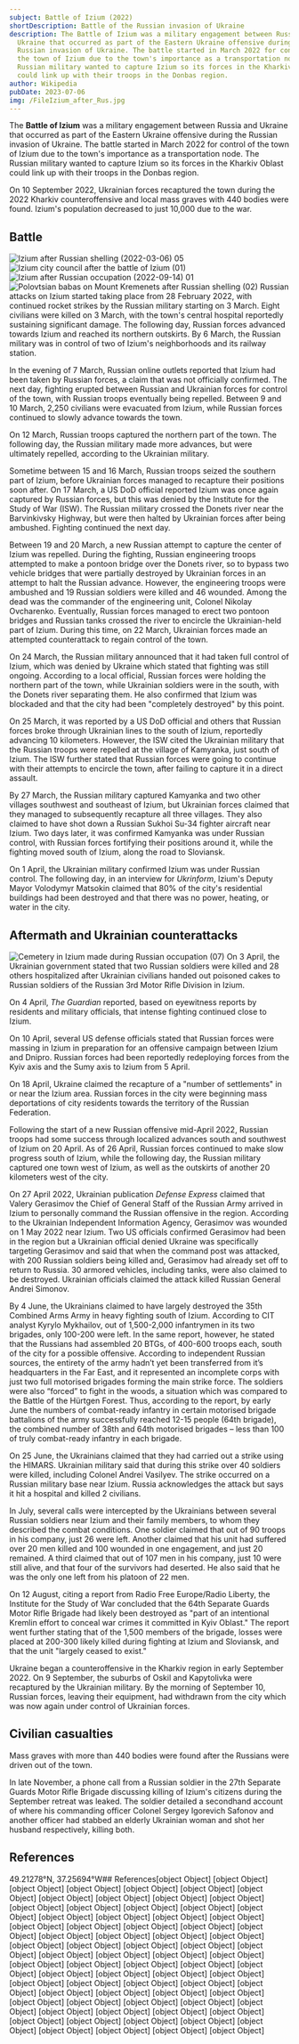 ```yaml
---
subject: Battle of Izium (2022)
shortDescription: Battle of the Russian invasion of Ukraine
description: The Battle of Izium was a military engagement between Russia and
  Ukraine that occurred as part of the Eastern Ukraine offensive during the
  Russian invasion of Ukraine. The battle started in March 2022 for control of
  the town of Izium due to the town's importance as a transportation node. The
  Russian military wanted to capture Izium so its forces in the Kharkiv Oblast
  could link up with their troops in the Donbas region.
author: Wikipedia
pubDate: 2023-07-06
img: /FileIzium_after_Rus.jpg
---
```


The **Battle of Izium** was a military engagement between Russia and Ukraine that occurred as part of the Eastern Ukraine offensive during the Russian invasion of Ukraine. The battle started in March 2022 for control of the town of Izium due to the town's importance as a transportation node. The Russian military wanted to capture Izium so its forces in the Kharkiv Oblast could link up with their troops in the Donbas region.

On 10 September 2022, Ukrainian forces recaptured the town during the 2022 Kharkiv counteroffensive and local mass graves with 440 bodies were found. Izium's population decreased to just 10,000 due to the war.

## Battle
![Izium after Russian shelling (2022-03-06) 05](https://wikipedia.org/wiki/Special:Redirect/file/Izium_after_Russian_shelling_(2022-03-06)_05.jpg?)
![Izium city council after the battle of Izium (01)](https://wikipedia.org/wiki/Special:Redirect/file/Izium_city_council_after_the_battle_of_Izium_(01).jpg?)
![Izium after Russian occupation (2022-09-14) 01](https://wikipedia.org/wiki/Special:Redirect/file/Izium_after_Russian_occupation_(2022-09-14)_01.jpg?)
![Polovtsian babas on Mount Kremenets after Russian shelling (02)](https://wikipedia.org/wiki/Special:Redirect/file/Polovtsian_babas_on_Mount_Kremenets_after_Russian_shelling_(02).jpg?)
Russian attacks on Izium started taking place from 28 February 2022, with continued rocket strikes by the Russian military starting on 3 March. Eight civilians were killed on 3 March, with the town's central hospital reportedly sustaining significant damage. The following day, Russian forces advanced towards Izium and reached its northern outskirts. By 6 March, the Russian military was in control of two of Izium's neighborhoods and its railway station.

In the evening of 7 March, Russian online outlets reported that Izium had been taken by Russian forces, a claim that was not officially confirmed. The next day, fighting erupted between Russian and Ukrainian forces for control of the town, with Russian troops eventually being repelled. Between 9 and 10 March, 2,250 civilians were evacuated from Izium, while Russian forces continued to slowly advance towards the town.

On 12 March, Russian troops captured the northern part of the town. The following day, the Russian military made more advances, but were ultimately repelled, according to the Ukrainian military.

Sometime between 15 and 16 March, Russian troops seized the southern part of Izium, before Ukrainian forces managed to recapture their positions soon after. On 17 March, a US DoD official reported Izium was once again captured by Russian forces, but this was denied by the Institute for the Study of War (ISW). The Russian military crossed the Donets river near the Barvinkivsky Highway, but were then halted by Ukrainian forces after being ambushed. Fighting continued the next day.

Between 19 and 20 March, a new Russian attempt to capture the center of Izium was repelled. During the fighting, Russian engineering troops attempted to make a pontoon bridge over the Donets river, so to bypass two vehicle bridges that were partially destroyed by Ukrainian forces in an attempt to halt the Russian advance. However, the engineering troops were ambushed and 19 Russian soldiers were killed and 46 wounded. Among the dead was the commander of the engineering unit, Colonel Nikolay Ovcharenko. Eventually, Russian forces managed to erect two pontoon bridges and Russian tanks crossed the river to encircle the Ukrainian-held part of Izium. During this time, on 22 March, Ukrainian forces made an attempted counterattack to regain control of the town.

On 24 March, the Russian military announced that it had taken full control of Izium, which was denied by Ukraine which stated that fighting was still ongoing. According to a local official, Russian forces were holding the northern part of the town, while Ukrainian soldiers were in the south, with the Donets river separating them. He also confirmed that Izium was blockaded and that the city had been "completely destroyed" by this point.

On 25 March, it was reported by a US DoD official and others that Russian forces broke through Ukrainian lines to the south of Izium, reportedly advancing 10 kilometers. However, the ISW cited the Ukrainian military that the Russian troops were repelled at the village of Kamyanka, just south of Izium. The ISW further stated that Russian forces were going to continue with their attempts to encircle the town, after failing to capture it in a direct assault.

By 27 March, the Russian military captured Kamyanka and two other villages southwest and southeast of Izium, but Ukrainian forces claimed that they managed to subsequently recapture all three villages. They also claimed to have shot down a Russian Sukhoi Su-34 fighter aircraft near Izium. Two days later, it was confirmed Kamyanka was under Russian control, with Russian forces fortifying their positions around it, while the fighting moved south of Izium, along the road to Sloviansk.

On 1 April, the Ukrainian military confirmed Izium was under Russian control. The following day, in an interview for *Ukrinform*, Izium's Deputy Mayor Volodymyr Matsokin claimed that 80% of the city's residential buildings had been destroyed and that there was no power, heating, or water in the city.

## Aftermath and Ukrainian counterattacks
![Cemetery in Izium made during Russian occupation (07)](https://wikipedia.org/wiki/Special:Redirect/file/Cemetery_in_Izium_made_during_Russian_occupation_(07).jpg?)
On 3 April, the Ukrainian government stated that two Russian soldiers were killed and 28 others hospitalized after Ukrainian civilians handed out poisoned cakes to Russian soldiers of the Russian 3rd Motor Rifle Division in Izium.

On 4 April, *The Guardian* reported, based on eyewitness reports by residents and military officials, that intense fighting continued close to Izium.

On 10 April, several US defense officials stated that Russian forces were massing in Izium in preparation for an offensive campaign between Izium and Dnipro. Russian forces had been reportedly redeploying forces from the Kyiv axis and the Sumy axis to Izium from 5 April.

On 18 April, Ukraine claimed the recapture of a "number of settlements" in or near the Izium area. Russian forces in the city were beginning mass deportations of city residents towards the territory of the Russian Federation.

Following the start of a new Russian offensive mid-April 2022, Russian troops had some success through localized advances south and southwest of Izium on 20 April. As of 26 April, Russian forces continued to make slow progress south of Izium, while the following day, the Russian military captured one town west of Izium, as well as the outskirts of another 20 kilometers west of the city.

On 27 April 2022, Ukrainian publication *Defense Express* claimed that Valery Gerasimov the Chief of General Staff of the Russian Army arrived in Izium to personally command the Russian offensive in the region. According to the Ukrainian Independent Information Agency, Gerasimov was wounded on 1 May 2022 near Izium. Two US officials confirmed Gerasimov had been in the region but a Ukrainian official denied Ukraine was specifically targeting Gerasimov and said that when the command post was attacked, with 200 Russian soldiers being killed and, Gerasimov had already set off to return to Russia. 30 armored vehicles, including tanks, were also claimed to be destroyed. Ukrainian officials claimed the attack killed Russian General Andrei Simonov.

By 4 June, the Ukrainians claimed to have largely destroyed the 35th Combined Arms Army in heavy fighting south of Izium. According to CIT analyst Kyrylo Mykhailov, out of 1,500-2,000 infantrymen in its two brigades, only 100-200 were left. In the same report, however, he stated that the Russians had assembled 20 BTGs, of 400-600 troops each, south of the city for a possible offensive. According to independent Russian sources, the entirety of the army hadn’t yet been transferred from it’s headquarters in the Far East, and it represented an incomplete corps with just two full motorised brigades forming the main strike force. The soldiers were also “forced” to fight in the woods, a situation which was compared to the Battle of the Hürtgen Forest. Thus, according to the report, by early June the numbers of combat-ready infantry in certain motorised brigade battalions of the army successfully reached 12-15 people (64th brigade), the combined number of 38th and 64th motorised brigades – less than 100 of truly combat-ready infantry in each brigade.

On 25 June, the Ukrainians claimed that they had carried out a strike using the HIMARS. Ukrainian military said that during this strike over 40 soldiers were killed, including Colonel Andrei Vasilyev. The strike occurred on a Russian military base near Izium. Russia acknowledges the attack but says it hit a hospital and killed 2 civilians.

In July, several calls were intercepted by the Ukrainians between several Russian soldiers near Izium and their family members, to whom they described the combat conditions. One soldier claimed that out of 90 troops in his company, just 26 were left. Another claimed that his unit had suffered over 20 men killed and 100 wounded in one engagement, and just 20 remained. A third claimed that out of 107 men in his company, just 10 were still alive, and that four of the survivors had deserted. He also said that he was the only one left from his platoon of 22 men.

On 12 August, citing a report from Radio Free Europe/Radio Liberty, the Institute for the Study of War concluded that the 64th Separate Guards Motor Rifle Brigade had likely been destroyed as "part of an intentional Kremlin effort to conceal war crimes it committed in Kyiv Oblast." The report went further stating that of the 1,500 members of the brigade, losses were placed at 200-300 likely killed during fighting at Izium and Sloviansk, and that the unit "largely ceased to exist."

Ukraine began a counteroffensive in the Kharkiv region in early September 2022. On 9 September, the suburbs of Oskil and Kapytolivka were recaptured by the Ukrainian military. By the morning of September 10, Russian forces, leaving their equipment, had withdrawn from the city which was now again under control of Ukrainian forces.

## Civilian casualties
Mass graves with more than 440 bodies were found after the Russians were driven out of the town.

In late November, a phone call from a Russian soldier in the 27th Separate Guards Motor Rifle Brigade discussing killing of Izium's citizens during the September retreat was leaked. The soldier detailed a secondhand account of where his commanding officer Colonel Sergey Igorevich Safonov and another officer had stabbed an elderly Ukrainian woman and shot her husband respectively, killing both.

## References
49.21278°N, 37.25694°W## References[object Object]
[object Object]
[object Object]
[object Object]
[object Object]
[object Object]
[object Object]
[object Object]
[object Object]
[object Object]
[object Object]
[object Object]
[object Object]
[object Object]
[object Object]
[object Object]
[object Object]
[object Object]
[object Object]
[object Object]
[object Object]
[object Object]
[object Object]
[object Object]
[object Object]
[object Object]
[object Object]
[object Object]
[object Object]
[object Object]
[object Object]
[object Object]
[object Object]
[object Object]
[object Object]
[object Object]
[object Object]
[object Object]
[object Object]
[object Object]
[object Object]
[object Object]
[object Object]
[object Object]
[object Object]
[object Object]
[object Object]
[object Object]
[object Object]
[object Object]
[object Object]
[object Object]
[object Object]
[object Object]
[object Object]
[object Object]
[object Object]
[object Object]
[object Object]
[object Object]
[object Object]
[object Object]
[object Object]
[object Object]
[object Object]
[object Object]
[object Object]
[object Object]
[object Object]
[object Object]
[object Object]
[object Object]
[object Object]
[object Object]